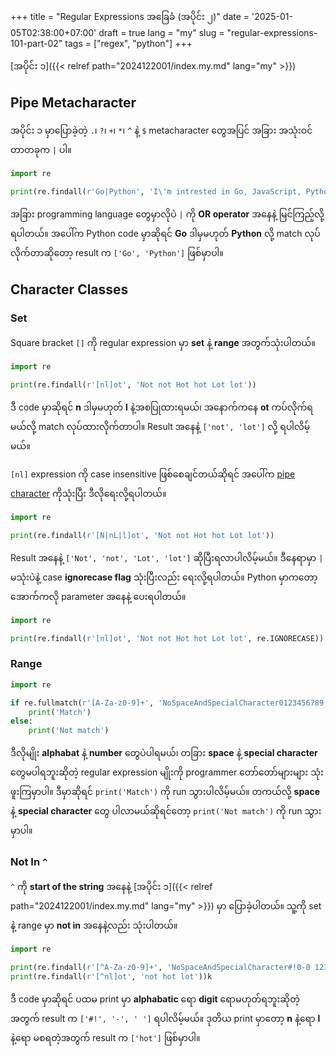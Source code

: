 +++
title = "Regular Expressions အခြေခံ (အပိုင်း ၂)"
date = '2025-01-05T02:38:00+07:00'
draft = true
lang = "my"
slug = "regular-expressions-101-part-02"
tags = ["regex", "python"]
+++

[အပိုင်း ၁]({{< relref path="2024122001/index.my.md" lang="my" >}})

## Pipe Metacharacter
အပိုင်း ၁ မှာပြောခဲ့တဲ့ `.`၊ `?`၊ `+`၊ `*`၊ `^` နဲ့ `$` metacharacter တွေအပြင် အခြား အသုံးဝင်တာတခုက `|` ပါ။
```python
import re

print(re.findall(r'Go|Python', 'I\'m intrested in Go, JavaScript, Python, and SQL'))
```
အခြား programming language တွေမှာလိုပဲ `|` ကို **OR operator** အနေနဲ့ မြင်ကြည့်လို့ရပါတယ်။ အပေါ်က Python code မှာဆိုရင် **Go** ဒါမှမဟုတ် **Python** လို့ match လုပ်လိုက်တာဆိုတော့ result က `['Go', 'Python']` ဖြစ်မှာပါ။

## Character Classes
### Set
Square bracket `[]` ကို regular expression မှာ **set** နဲ့ **range** အတွက်သုံးပါတယ်။
```python
import re

print(re.findall(r'[nl]ot', 'Not not Hot hot Lot lot'))
```
ဒီ code မှာဆိုရင် **n** ဒါမှမဟုတ် **l** နဲ့အစပြုထားရမယ်၊ အနောက်ကနေ **ot** ကပ်လိုက်ရမယ်လို့ match လုပ်ထားလိုက်တာပါ။ Result အနေနဲ့ `['not', 'lot']` လို့ ရပါလိမ့်မယ်။

`[nl]` expression ကို case insensitive ဖြစ်စေချင်တယ်ဆိုရင် အပေါ်က [pipe character](#pipe-metacharacter) ကိုသုံးပြီး ဒီလိုရေးလို့ရပါတယ်။
```python
import re

print(re.findall(r'[N|nL|l]ot', 'Not not Hot hot Lot lot'))
```
Result အနေနဲ့ `['Not', 'not', 'Lot', 'lot']` ဆိုပြီးရလာပါလိမ့်မယ်။ ဒီနေရာမှာ `|` မသုံးပဲနဲ့ case **ignorecase flag** သုံးပြီးလည်း ရေးလို့ရပါတယ်။ Python မှာကတော့ အောက်ကလို parameter အနေနဲ့ ပေးရပါတယ်။
```python
import re

print(re.findall(r'[nl]ot', 'Not not Hot hot Lot lot', re.IGNORECASE))
```

### Range
```python
import re

if re.fullmatch(r'[A-Za-z0-9]+', 'NoSpaceAndSpecialCharacter0123456789'):
    print('Match')
else:
    print('Not match')
```
ဒီလိုမျိုး **alphabat** နဲ့ **number** တွေပဲပါရမယ်၊ တခြား **space** နဲ့ **special character** တွေမပါရဘူးဆိုတဲ့ regular expression မျိုးကို programmer တော်တော်များများ သုံးဖူးကြမှာပါ။ ဒီမှာဆိုရင် `print('Match')` ကို run သွားပါလိမ့်မယ်။ တကယ်လို့ **space** နဲ့ **special character** တွေ ပါလာမယ်ဆိုရင်တော့ `print('Not match')` ကို run သွားမှာပါ။

### Not In `^`
`^` ကို **start of the string** အနေနဲ့ [အပိုင်း ၁]({{< relref path="2024122001/index.my.md" lang="my" >}}) မှာ ပြောခဲ့ပါတယ်။ သူ့ကို set နဲ့ range မှာ **not in** အနေနဲ့လည်း သုံးပါတယ်။
```python
import re

print(re.findall(r'[^A-Za-z0-9]+', 'NoSpaceAndSpecialCharacter#!0-0 123456789'))
print(re.findall(r'[^nl]ot', 'not hot lot'))k
```
ဒီ code မှာဆိုရင် ပထမ print မှာ **alphabatic** ရော **digit** ရောမဟုတ်ရဘူးဆိုတဲ့အတွက် result က `['#!', '-', ' ']` ရပါလိမ့်မယ်။ ဒုတိယ print မှာတော့ **n** နဲ့ရော **l** နဲ့ရော မစရတဲ့အတွက် result က `['hot']` ဖြစ်မှာပါ။

